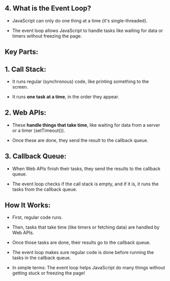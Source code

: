 ## 4. What is the Event Loop?
- JavaScript can only do one thing at a time (it's single-threaded).

- The event loop allows JavaScript to handle tasks like waiting for data or timers without freezing the page.

## Key Parts:
## 1. Call Stack:

- It runs regular (synchronous) code, like printing something to the screen.

- It runs **one task at a time**, in the order they appear.

## 2. Web APIs:

- These **handle things that take time**, like waiting for data from a server or a timer (setTimeout()).

- Once these are done, they send the result to the callback queue.

## 3. Callback Queue:

- When Web APIs finish their tasks, they send the results to the callback queue.

- The event loop checks if the call stack is empty, and if it is, it runs the tasks from the callback queue.

## How It Works:
- First, regular code runs.

- Then, tasks that take time (like timers or fetching data) are handled by Web APIs.

- Once those tasks are done, their results go to the callback queue.

- The event loop makes sure regular code is done before running the tasks in the callback queue.

- In simple terms: The event loop helps JavaScript do many things without getting stuck or freezing the page!